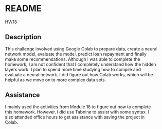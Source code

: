 # README
HW18

## Description
This challenge involved using Google Colab to prepare data, create a neural network model, evaluate the model, predict loan repayment and finally make some recommendations. Although I was able to complete the homework, I am not confident that I completely understand how the hidden layers work. I plan to spend more time studying how to compile and evaluate a neural network. I did figure out how Colab works, which will be helpful as we move on to more complex data sets.

## Assistance
I mainly used the activities from Module 18 to figure out how to complete this homework. However, I did use Tabnine to assist with some syntax. I also attended office hours to get assistance with saving the project in Colab.
